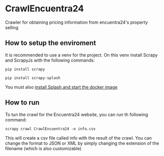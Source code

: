 # CrawlEncuentra24
Crawler for obtaining pricing information from encuentra24's property selling

## How to setup the enviroment
  It is recommended to use a venv for the project. On this venv install Scrapy and ScrapyJs with the following commands:
  
  `pip install scrapy`
  
  `pip install scrapy-splash`

  You must also [install Splash and start the docker image](https://splash.readthedocs.io/en/latest/install.html)
  
## How to run
To tun the crawl for the Encuentra24 website, you can run  th following command:

`scrapy crawl CrawlEncuentra24 -o info.csv`

This will create a csv file called info with the result of the crawl. You can change the format to JSON or XML by simply changing the extension of the filename (which is also customizable)
